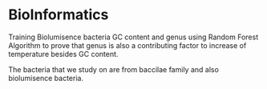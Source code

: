 # BioInformatics

Training Biolumisence bacteria GC content and genus using Random Forest Algorithm to prove that genus is also a contributing factor to increase of temperature besides GC content. 

The bacteria that we study on are from baccilae family and also biolumisence bacteria. 
